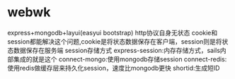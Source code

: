 # webwk
express+mongodb+layui(easyui bootstrap)
http协议自身无状态
cookie和session都能解决这个问题,cookie是将状态数据保存在客户端，session则是将状态数据保存在服务端
session存储方式
express-session:内存存储方式，sails内部集成的就是这个
connect-mongo:使用mongodb存储session
connect-redis:使用redis做缓存层来持久化session，速度比mongodb更快
shortid:生成短ID

